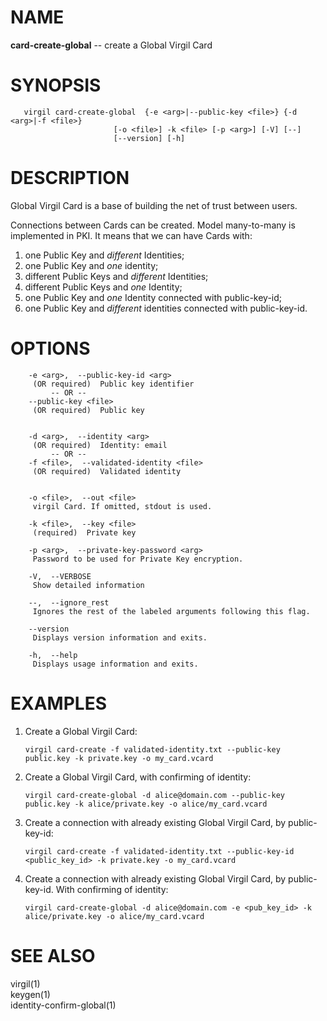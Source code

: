 NAME
====

**card-create-global** -- create a Global Virgil Card

SYNOPSIS
========

       virgil card-create-global  {-e <arg>|--public-key <file>} {-d <arg>|-f <file>}
                           [-o <file>] -k <file> [-p <arg>] [-V] [--]
                           [--version] [-h]

DESCRIPTION
===========

Global Virgil Card is a base of building the net of trust between users.

Connections between Cards can be created. Model many-to-many is
implemented in PKI. It means that we can have Cards with:

1.  one Public Key and *different* Identities;
2.  one Public Key and *one* identity;
3.  different Public Keys and *different* Identities;
4.  different Public Keys and *one* Identity;
5.  one Public Key and *one* Identity connected with public-key-id;
6.  one Public Key and *different* identities connected
    with public-key-id.

OPTIONS
=======

        -e <arg>,  --public-key-id <arg>
         (OR required)  Public key identifier
             -- OR --
        --public-key <file>
         (OR required)  Public key


        -d <arg>,  --identity <arg>
         (OR required)  Identity: email
             -- OR --
        -f <file>,  --validated-identity <file>
         (OR required)  Validated identity


        -o <file>,  --out <file>
         virgil Card. If omitted, stdout is used.

        -k <file>,  --key <file>
         (required)  Private key

        -p <arg>,  --private-key-password <arg>
         Password to be used for Private Key encryption.

        -V,  --VERBOSE
         Show detailed information

        --,  --ignore_rest
         Ignores the rest of the labeled arguments following this flag.

        --version
         Displays version information and exits.

        -h,  --help
         Displays usage information and exits.

EXAMPLES
========

1.  Create a Global Virgil Card:

        virgil card-create -f validated-identity.txt --public-key public.key -k private.key -o my_card.vcard

2.  Create a Global Virgil Card, with confirming of identity:

        virgil card-create-global -d alice@domain.com --public-key public.key -k alice/private.key -o alice/my_card.vcard

3.  Create a connection with already existing Global Virgil Card, by
    public-key-id:

        virgil card-create -f validated-identity.txt --public-key-id <public_key_id> -k private.key -o my_card.vcard

4.  Create a connection with already existing Global Virgil Card,
    by public-key-id. With confirming of identity:

        virgil card-create-global -d alice@domain.com -e <pub_key_id> -k alice/private.key -o alice/my_card.vcard

SEE ALSO
========

virgil(1)  
keygen(1)  
identity-confirm-global(1)
